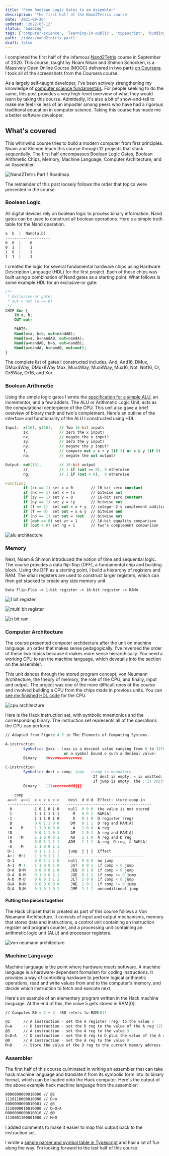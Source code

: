 ```yaml
---
title: 'From Boolean Logic Gates to an Assembler'
description: 'The first half of the Nand2Tetris course'
date: '2021-09-26'
updated: '2022-03-12'
status: 'budding'
tags: ['computer-science', 'learning-in-public', 'typescript', 'budding-🌿']
path: '/ideas/nand2tetris-part1'
draft: false
---
```


I completed the first half of the infamous [Nand2Tetris](https://www.nand2tetris.org/) course in September of 2020. This course, taught by Noam Nisan and Shimon Schocken, is a Massively Open Online Course (MOOC) delivered in two parts [on Coursera](https://www.coursera.org/learn/build-a-computer/home). I took all of the screenshots from the Coursera course.

As a largely self-taught developer, I've been actively strengthening my knowledge of [computer science fundamentals](https://teachyourselfcs.com/). For people seeking to do the same, this post provides a very high-level overview of what they would learn by taking this course. Admittedly, it's also a bit of show-and-tell to make me feel like less of an imposter among peers who have had a rigorous traditional education in computer science. Taking this course has made me a better software developer.

## What's covered

This whirlwind course tries to build a modern computer from first principles. Noam and Shimon teach this course through 12 projects that stack sequentially. The first half encompasses Boolean Logic Gates, Boolean Arithmetic Chips, Memory, Machine Language, Computer Architecture, and an Assembler.

![Nand2Tetris Part 1 Roadmap](nand2tetris-part1.png)

The remainder of this post loosely follows the order that topics were presented in the course.

### Boolean Logic

All digital devices rely on boolean logic to process binary information. Nand gates can be used to construct all boolean operations. Here's a simple truth table for the Nand operation.

```txt
a  b  |  Nand(a,b)
--------------------
0  0  |    0
0  1  |    1
1  0  |    1
1  1  |    1
```

I created the logic for several fundamental hardware chips using Hardware Description Language (HDL) for the first project. Each of these chips was built using a combination of Nand gates as a starting point. What follows is some example HDL for an exclusive-or gate:

```VHDL
/**
 * Exclusive-or gate:
 * out = not (a == b)
 */
CHIP Xor {
    IN a, b;
    OUT out;

    PARTS:
    Nand(a=a, b=b, out=nandAB);
    Nand(a=a, b=nandAB, out=nandA);
    Nand(a=nandAB, b=b, out=nandB);
    Nand(a=nandA, b=nandB, out=out);
}
```

The complete list of gates I constructed includes, And, And16, DMux, DMux4Way, DMux8Way Mux, Mux4Way, Mux8Way, Mux16, Not, Not16, Or, Or8Way, Or16, and Xor.

### Boolean Arithmetic

Using the simple logic gates I wrote the [specification for a simple ALU](https://github.com/tylercrosse/nand2tetris/blob/main/projects/02/ALU.hdl), an incrementor, and a few adders. The ALU or Arithmetic Logic Unit, acts as the computational centerpiece of the CPU. This unit also gave a brief overview of binary math and two's complement. Here's an outline of the interface and functionality of the ALU I constructed using HDL:

```VHDL
Input:  x[16], y[16],   // Two 16-bit inputs
        zx,             // zero the x input?
        nx,             // negate the x input?
        zy,             // zero the y input?
        ny,             // negate the y input?
        f,              // compute out = x + y (if 1) or x & y (if 0)
        no;             // negate the out output?

Output: out[16],        // 16-bit output
        zr,             // 1 if (out == 0), 0 otherwise
        ng;             // 1 if (out < 0),  0 otherwise

Function:
        if (zx == 1) set x = 0        // 16-bit zero constant
        if (nx == 1) set x = !x       // bitwise not
        if (zy == 1) set y = 0        // 16-bit zero constant
        if (ny == 1) set y = !y       // bitwise not
        if (f == 1)  set out = x + y  // integer 2's complement addition
        if (f == 0)  set out = x & y  // bitwise and
        if (no == 1) set out = !out   // bitwise not
        if (out == 0) set zr = 1      // 16-bit equality comparison
        if (out < 0) set ng = 1       // two's complement comparison
```

![alu architecture](alu.png)

### Memory

Next, Noam & Shimon introduced the notion of time and sequential logic. The course provides a data flip-flop (DFF), a fundamental chip and building block. Using the DFF as a starting point, I build a hierarchy of registers and RAM. The small registers are used to construct larger registers, which can then get stacked to create any size memory unit.

```
Data Flip-Flop -> 1-bit register -> 16-bit register -> RAMn
```

![1 bit register](1-bit-register.png)

![multi bit register](multi-bit-register.png)

![n bit ram](n-bit-ram.png)

### Computer Architecture

The course presented computer architecture after the unit on machine language, an order that makes sense pedagogically. I've reversed the order of these two topics because it makes more sense hierarchically. You need a working CPU to run the machine language, which dovetails into the section on the assembler.

This unit dances through the stored program concept, von Neumann Architecture, the theory of memory, the role of the CPU, and finally, input and output. The project was one of the more difficult ones of the course and involved building a CPU from the chips made in previous units. You can [see my finished HDL code](https://github.com/tylercrosse/nand2tetris/blob/main/projects/05/CPU.hdl) for the CPU.

![cpu architecture](cpu-architecture.png)

Here is the Hack instruction set, with symbolic mnemonics and the corresponding binary. The instruction set represents all of the operations the CPU can perform.

```nasm
// Adapted from Figure 4.5 in The Elements of Computing Systems.

A-instruction
        Symbolic: @xxx - (xxx is a decimal value ranging from 0 to 32767,
                          or a symbol bound o such a decimal value)
        Binary    0vvvvvvvvvvvvvvv

C-instruction
        Symbolic: dest = comp; jump   (comp is mandatory.
                                       If dest is empty, = is omitted;
                                       If jump is empty, the ; is omitted)
        Binary    111accccccdddjjj

    comp
 a==0  a==1  c c c c c c    dest  d d d  Effect: store comp in
 -----------------------   --------------------------------------
  0          1 0 1 0 1 0    null  0 0 0  the value is not stored
  1          1 1 1 1 1 1      M   0 0 1  RAM[A]
 -1          1 1 1 0 1 0      D   0 1 0  D register (reg)
  D          0 0 1 1 0 0     DM   0 1 1  D reg and RAM[A]
  A    M     1 1 0 0 0 0      A   1 0 0  A reg
 !D          0 0 1 1 0 1     AM   1 0 1  A reg and RAM[A]
 !A   !M     1 1 0 0 0 1     AD   1 1 0  A reg and D reg
 -D          0 0 1 1 1 1    ADM   1 1 1  A reg, D reg, & RAM[A]
 -A   -M     1 1 0 0 1 1
 D+1         0 1 1 1 1 1    jump  j j j  Effect
 A+1  M+1    1 1 0 1 1 1   ----------------------------------
 D-1         0 0 1 1 1 0    null  0 0 0  no jump
 A-1  M-1    1 1 0 0 1 0     JGT  0 0 1  if comp > 0 jump
 D+A  D+M    0 0 0 0 1 0     JEQ  0 1 0  if comp = 0 jump
 D-A  D-M    0 1 0 0 1 1     JGE  0 1 1  if comp >= 0 jump
 A-D  M-D    0 0 0 1 1 1     JLT  1 0 0  if comp < 0 jump
 D&A  D&M    0 0 0 0 0 0     JNE  1 0 1  if comp != 0 jump
 D|A  D|M    0 1 0 1 0 1     JMP  1 1 1  unconditional jump
```

#### Putting the pieces together

The Hack chipset that is created as part of this course follows a Von Neumann Architecture. It consists of input and output mechanisms, memory that stores data and instructions, a control unit containing an instruction register and program counter, and a processing unit containing an arithmetic logic unit (ALU) and processor registers.

![von neumann architecture](von-neumann-architecture.png)

### Machine Language

Machine language is the point where hardware meets software. A machine language is a hardware-dependent formalism for coding instructions. It provides a way of controlling hardware to perform logical arithmetic operations, read and write values from and to the computer's memory, and decide which instruction to fetch and execute next.

Here's an example of an elementary program written in the Hack machine language. At the end of this, the value 5 gets stored in RAM[0]:

```nasm
// Computes R0 = 2 + 3  (R0 refers to RAM[0])

@2      // A instruction - set the A register (reg) to the value 2
D=A     // D instruction - set the D reg to the value of the A reg (2)
@3      // A instruction - set the A reg to the value 3
D=D+A   // D instruction - set the D reg to D plus the value of the A reg (3)
@0      // A instruction - set the A reg to the value 0
M=D     // Store the value of the D reg to the current memory address (0)
```

### Assembler

The first half of this course culminated in writing an assembler that can take hack machine language and translate it from its symbolic form into its binary format, which can be loaded onto the Hack computer. Here's the output of the above example hack machine language from the assembler:

```nasm
0000000000010000 // @2
1110110000010000 // D=m
0000000000010001 // @3
1110000010010000 // D=D+A
0000000000010010 // @0
1110001100001000 // M=D
```

I added comments to make it easier to map this output back to the instruction set.

I wrote a [simple parser and symbol table in Typescript](https://github.com/tylercrosse/nand2tetris/blob/main/projects/06/AssemblerTS) and had a lot of fun along the way. I'm looking forward to the last half of this course.

